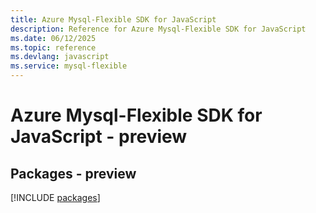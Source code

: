 ```yaml
---
title: Azure Mysql-Flexible SDK for JavaScript
description: Reference for Azure Mysql-Flexible SDK for JavaScript
ms.date: 06/12/2025
ms.topic: reference
ms.devlang: javascript
ms.service: mysql-flexible
---
```

# Azure Mysql-Flexible SDK for JavaScript - preview
## Packages - preview
[!INCLUDE [packages](mysql-flexible-index.md)]